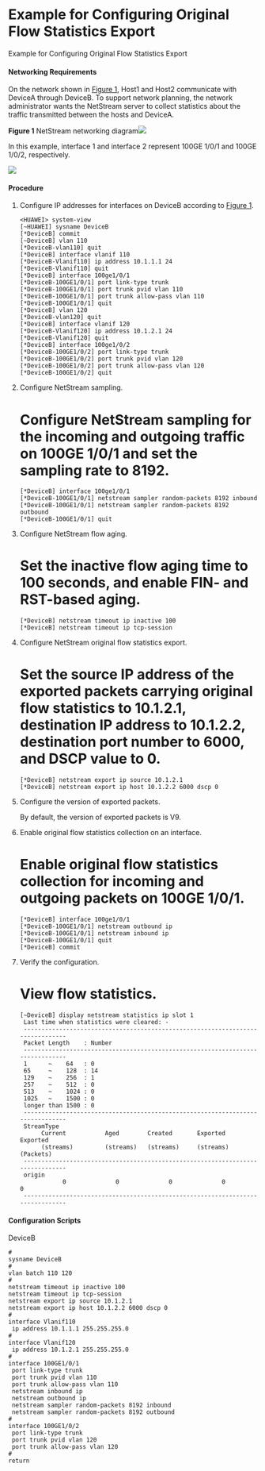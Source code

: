 Example for Configuring Original Flow Statistics Export
=======================================================

Example for Configuring Original Flow Statistics Export

#### Networking Requirements

On the network shown in [Figure 1](#EN-US_TASK_0000001563881205__fig376535683313), Host1 and Host2 communicate with DeviceA through DeviceB. To support network planning, the network administrator wants the NetStream server to collect statistics about the traffic transmitted between the hosts and DeviceA.

**Figure 1** NetStream networking diagram![](public_sys-resources/note_3.0-en-us.png) 

In this example, interface 1 and interface 2 represent 100GE 1/0/1 and 100GE 1/0/2, respectively.


  
![](figure/en-us_image_0000002100034362.png)

#### Procedure

1. Configure IP addresses for interfaces on DeviceB according to [Figure 1](#EN-US_TASK_0000001563881205__fig376535683313).
   
   
   ```
   <HUAWEI> system-view
   [~HUAWEI] sysname DeviceB
   [*DeviceB] commit
   [~DeviceB] vlan 110
   [*DeviceB-vlan110] quit
   [*DeviceB] interface vlanif 110
   [*DeviceB-Vlanif110] ip address 10.1.1.1 24
   [*DeviceB-Vlanif110] quit
   [*DeviceB] interface 100ge1/0/1
   [*DeviceB-100GE1/0/1] port link-type trunk
   [*DeviceB-100GE1/0/1] port trunk pvid vlan 110
   [*DeviceB-100GE1/0/1] port trunk allow-pass vlan 110
   [*DeviceB-100GE1/0/1] quit
   [*DeviceB] vlan 120
   [*DeviceB-vlan120] quit
   [*DeviceB] interface vlanif 120
   [*DeviceB-Vlanif120] ip address 10.1.2.1 24
   [*DeviceB-Vlanif120] quit
   [*DeviceB] interface 100ge1/0/2
   [*DeviceB-100GE1/0/2] port link-type trunk
   [*DeviceB-100GE1/0/2] port trunk pvid vlan 120
   [*DeviceB-100GE1/0/2] port trunk allow-pass vlan 120
   [*DeviceB-100GE1/0/2] quit
   ```
2. Configure NetStream sampling.
   
   
   
   # Configure NetStream sampling for the incoming and outgoing traffic on 100GE 1/0/1 and set the sampling rate to 8192.
   
   ```
   [*DeviceB] interface 100ge1/0/1
   [*DeviceB-100GE1/0/1] netstream sampler random-packets 8192 inbound
   [*DeviceB-100GE1/0/1] netstream sampler random-packets 8192 outbound
   [*DeviceB-100GE1/0/1] quit
   ```
3. Configure NetStream flow aging.
   
   
   
   # Set the inactive flow aging time to 100 seconds, and enable FIN- and RST-based aging.
   
   ```
   [*DeviceB] netstream timeout ip inactive 100
   [*DeviceB] netstream timeout ip tcp-session
   ```
4. Configure NetStream original flow statistics export.
   
   
   
   # Set the source IP address of the exported packets carrying original flow statistics to 10.1.2.1, destination IP address to 10.1.2.2, destination port number to 6000, and DSCP value to 0.
   
   ```
   [*DeviceB] netstream export ip source 10.1.2.1
   [*DeviceB] netstream export ip host 10.1.2.2 6000 dscp 0
   ```
5. Configure the version of exported packets.
   
   
   
   By default, the version of exported packets is V9.
6. Enable original flow statistics collection on an interface.
   
   
   
   # Enable original flow statistics collection for incoming and outgoing packets on 100GE 1/0/1.
   
   ```
   [*DeviceB] interface 100ge1/0/1
   [*DeviceB-100GE1/0/1] netstream outbound ip
   [*DeviceB-100GE1/0/1] netstream inbound ip
   [*DeviceB-100GE1/0/1] quit
   [*DeviceB] commit
   ```
7. Verify the configuration.
   
   
   
   # View flow statistics.
   
   ```
   [~DeviceB] display netstream statistics ip slot 1
    Last time when statistics were cleared: -
    -------------------------------------------------------------------------------
    Packet Length    : Number
    -------------------------------------------------------------------------------
    1      ~    64   : 0
    65     ~    128  : 14
    129    ~    256  : 1
    257    ~    512  : 0
    513    ~    1024 : 0
    1025   ~    1500 : 0
    longer than 1500 : 0
    -------------------------------------------------------------------------------
    StreamType
         Current           Aged        Created       Exported       Exported
         (streams)         (streams)   (streams)     (streams)      (Packets)
    -------------------------------------------------------------------------------
    origin
               0              0              0              0              0
    -------------------------------------------------------------------------------
   ```

#### Configuration Scripts

DeviceB

```
#                                                                               
sysname DeviceB 
#
vlan batch 110 120 
# 
netstream timeout ip inactive 100                                               
netstream timeout ip tcp-session 
netstream export ip source 10.1.2.1
netstream export ip host 10.1.2.2 6000 dscp 0
#
interface Vlanif110                                                             
 ip address 10.1.1.1 255.255.255.0 
#                                                                               
interface Vlanif120                                                             
 ip address 10.1.2.1 255.255.255.0 
# 
interface 100GE1/0/1                                                  
 port link-type trunk                                                           
 port trunk pvid vlan 110                                                       
 port trunk allow-pass vlan 110 
 netstream inbound ip                                                           
 netstream outbound ip                                                          
 netstream sampler random-packets 8192 inbound
 netstream sampler random-packets 8192 outbound
# 
interface 100GE1/0/2                                                  
 port link-type trunk                                                           
 port trunk pvid vlan 120                                                       
 port trunk allow-pass vlan 120
# 
return
```